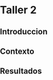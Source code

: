 # Taller 2

## Introduccion

## Contexto

## Resultados
# 
<head>
        <meta charset="utf-8">
        <meta name="viewport" content="width=device-width, initial-scale=1.0">
<!-- import TensorFlow and the BlazeFace model -->
<script src="tfjs"></script>
<script src="blazeface"></script>
  <script src="https://cdnjs.cloudflare.com/ajax/libs/p5.js/1.2.0/p5.js"></script>
  <script src="https://cdnjs.cloudflare.com/ajax/libs/p5.js/0.7.2/addons/p5.dom.min.js"></script>
  <script src="https://cdnjs.cloudflare.com/ajax/libs/p5.js/1.2.0/addons/p5.sound.min.js"></script>
 <script src="https://unpkg.com/handsfree@8.4.2/build/lib/handsfree.js"></script>
<script src="p5.js"></script>
<script src="sketch.js"></script>
<style>
            #sketch-holder {
                padding:    0;
                margin:     0;
                text-align: center;
            }
            html, body {
  margin: 0;
  padding: 0;
}
canvas {
  display: block;
}
.handsfree-pointer {
    display: none !important
    }
.handsfree-debugger {opacity: 0.25 !important}
        </style>
         <link rel="stylesheet" href="https://unpkg.com/handsfree@8.4.2/build/lib/assets/handsfree.css" />
</head>

<body>
 <script src="sketch.js"></script>
</body>